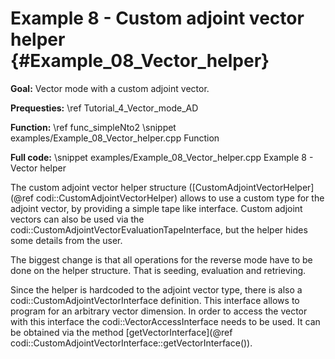 Example 8 - Custom adjoint vector helper {#Example_08_Vector_helper}
=======

**Goal:** Vector mode with a custom adjoint vector.

**Prequesties:** \ref Tutorial_4_Vector_mode_AD

**Function:** \ref func_simpleNto2
\snippet examples/Example_08_Vector_helper.cpp Function

**Full code:**
\snippet examples/Example_08_Vector_helper.cpp Example 8 - Vector helper

The custom adjoint vector helper structure ([CustomAdjointVectorHelper](@ref codi::CustomAdjointVectorHelper) allows to
use a custom type for the adjoint vector, by providing a simple tape like interface. Custom adjoint vectors can also be
used via the codi::CustomAdjointVectorEvaluationTapeInterface, but the helper hides some details from the user.

The biggest change is that all operations for the reverse mode have to be done on the helper structure. That is seeding,
evaluation and retrieving.

Since the helper is hardcoded to the adjoint vector type, there is also a codi::CustomAdjointVectorInterface definition.
This interface allows to program for an arbitrary vector dimension. In order to access the vector with this interface the
codi::VectorAccessInterface needs to be used. It can be obtained via the method
[getVectorInterface](@ref codi::CustomAdjointVectorInterface::getVectorInterface()).
